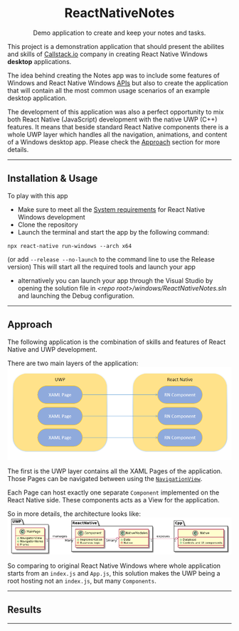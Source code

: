 <h1 align="center"> ReactNativeNotes </h1>
<p align="center">
    Demo application to create and keep your notes and tasks.
</p>

This project is a demonstration application that should present the abilites and skills of [Callstack.io](https://callstack.com) company in creating React Native Windows **desktop** applications.

The idea behind creating the Notes app was to include some features of Windows and React Native Windows [APIs](https://docs.microsoft.com/en-us/windows/uwp/cpp-and-winrt-apis/consume-apis) but also to create the application that will contain all the most common usage scenarios of an example desktop application.

The development of this application was also a perfect opportunity to mix both React Native (JavaScript) development with the native UWP (C++) features.
It means that beside standard React Native components there is a whole UWP layer which handles all the navigation, animations, and content of a Windows desktop app.
Please check the [Approach](#Approach) section for more details.


---
  
## Installation & Usage ##

To play with this app
* Make sure to meet all the [System requirements](https://microsoft.github.io/react-native-windows/docs/rnw-dependencies) for React Native Windows development
* Clone the repository
* Launch the terminal and start the app by the following command:
```
npx react-native run-windows --arch x64
```
(or add `--release --no-launch` to the command line to use the Release version)
This will start all the required tools and launch your app
* alternatively you can launch your app through the Visual Studio by opening the solution file in *\<repo root>/windows/ReactNativeNotes.sln* and launching the Debug configuration.


---

## Approach ##

The following application is the combination of skills and features of React Native and UWP development.

There are two main layers of the application:
![](./Resources/GeneralArchitectureDiagramTransparent.PNG)

The first is the UWP layer contains all the XAML Pages of the application.
Those Pages can be navigated between using the [`NavigationView`](https://docs.microsoft.com/en-us/uwp/api/windows.ui.xaml.controls.navigationview?view=winrt-20348).

Each Page can host exactly one separate `Component` implemented on the React Native side.
These components acts as a View for the application.

So in more details, the architecture looks like:
![](./Resources/DetailedDiagramTransparent.png)

So comparing to original React Native Windows where whole application starts from an `index.js` and `App.js`, this solution makes the UWP being a root hosting not an `index.js`, but many `Components`.



---

## Results ##


---
